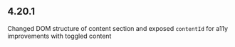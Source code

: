 ## 4.20.1

Changed DOM structure of content section and exposed `contentId` for a11y improvements with toggled content

